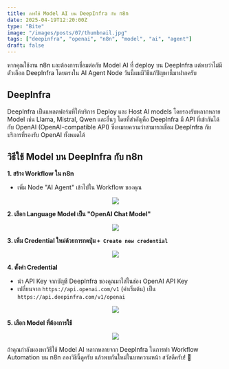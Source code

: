 ```yaml
---
title: การใช้ Model AI บน DeepInfra กับ n8n
date: 2025-04-19T12:20:00Z
type: "Bite"
image: "/images/posts/07/thumbnail.jpg"
tags: ["deepinfra", "openai", "n8n", "model", "ai", "agent"]
draft: false
---
```


หากคุณใช้งาน n8n และต้องการเชื่อมต่อกับ Model AI ที่ deploy บน DeepInfra แต่พบว่าไม่มีตัวเลือก DeepInfra โดยตรงใน AI Agent Node วันนี้ผมมีวิธีแก้ปัญหานี้มาฝากครับ

## DeepInfra

DeepInfra เป็นแพลตฟอร์มที่ให้บริการ Deploy และ Host AI models โดยรองรับหลากหลาย Model เช่น Llama, Mistral, Qwen และอื่นๆ โดยที่สำคัญคือ DeepInfra มี API ที่เข้ากันได้กับ OpenAI (OpenAI-compatible API) ซึ่งหมายความว่าสามารถเชื่อม DeepInfra กับบริการที่รองรับ OpenAI ทั้งหมดได้

## วิธีใช้ Model บน DeepInfra กับ n8n

**1. สร้าง Workflow ใน n8n**

- เพิ่ม Node "AI Agent" เข้าไปใน Workflow ของคุณ

<p align="center">
  <img src="/images/posts/07/image.png" />
</p>

**2. เลือก Language Model เป็น "OpenAI Chat Model"**

<p align="center">
  <img src="/images/posts/07/image 1.png" />
</p>

**3. เพิ่ม Credential ใหม่ด้วยการกดปุ่ม `+ Create new credential`**

<p align="center">
  <img src="/images/posts/07/image 2.png" />
</p>

**4. ตั้งค่า Credential**

- นำ API Key จากบัญชี DeepInfra ของคุณมาใส่ในช่อง OpenAI API Key
- เปลี่ยนจาก `https://api.openai.com/v1` (ค่าเริ่มต้น) เป็น `https://api.deepinfra.com/v1/openai`

<p align="center">
  <img src="/images/posts/07/image 3.png" />
</p>

**5. เลือก Model ที่ต้องการใช้**

<p align="center">
  <img src="/images/posts/07/image 4.png" />
</p>

ถ้าคุณกำลังมองหาวิธีใช้ Model AI หลากหลายจาก DeepInfra ในการทำ Workflow Automation บน n8n ลองวิธีนี้ดูครับ แล้วพบกันใหม่ในบทความหน้า สวัสดีครับ! 🚀
